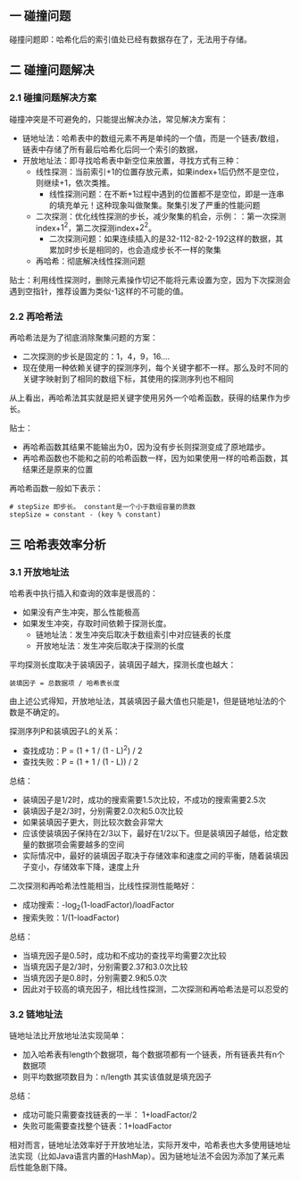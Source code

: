 ## 一 碰撞问题

碰撞问题即：哈希化后的索引值处已经有数据存在了，无法用于存储。

## 二 碰撞问题解决

### 2.1 碰撞问题解决方案

碰撞冲突是不可避免的，只能提出解决办法，常见解决方案有：
- 链地址法：哈希表中的数组元素不再是单纯的一个值，而是一个链表/数组，链表中存储了所有最后哈希化后同一个索引的数据，
- 开放地址法：即寻找哈希表中新空位来放置，寻找方式有三种：
  - 线性探测：当前索引+1的位置存放元素，如果index+1后仍然不是空位，则继续+1，依次类推。
    - 线性探测问题：在不断+1过程中遇到的位置都不是空位，即是一连串的填充单元！这种现象叫做聚集。聚集引发了严重的性能问题
  - 二次探测：优化线性探测的步长，减少聚集的机会，示例：：第一次探测index+$1^2$，第二次探测index+$2^2$。
    - 二次探测问题：如果连续插入的是32-112-82-2-192这样的数据，其累加时步长是相同的，也会造成步长不一样的聚集
  - 再哈希：彻底解决线性探测问题

贴士：利用线性探测时，删除元素操作切记不能将元素设置为空，因为下次探测会遇到空指针，推荐设置为类似-1这样的不可能的值。  

### 2.2 再哈希法

再哈希法是为了彻底消除聚集问题的方案：
- 二次探测的步长是固定的：1，4，9，16....
- 现在使用一种依赖关键字的探测序列，每个关键字都不一样。那么及时不同的关键字映射到了相同的数组下标，其使用的探测序列也不相同

从上看出，再哈希法其实就是把关键字使用另外一个哈希函数，获得的结果作为步长。 

贴士：
- 再哈希函数其结果不能输出为0，因为没有步长则探测变成了原地踏步。
- 再哈希函数也不能和之前的哈希函数一样，因为如果使用一样的哈希函数，其结果还是原来的位置

再哈希函数一般如下表示：
```
# stepSize 即步长。 constant是一个小于数组容量的质数
stepSize = constant - (key % constant)      
```

## 三 哈希表效率分析

### 3.1 开放地址法

哈希表中执行插入和查询的效率是很高的：
- 如果没有产生冲突，那么性能极高
- 如果发生冲突，存取时间依赖于探测长度。
  - 链地址法：发生冲突后取决于数组索引中对应链表的长度
  - 开放地址法：发生冲突后取决于探测的长度

平均探测长度取决于装填因子，装填因子越大，探测长度也越大：
```
装填因子 = 总数据项 / 哈希表长度
```

由上述公式得知，开放地址法，其装填因子最大值也只能是1，但是链地址法的个数是不确定的。 

探测序列P和装填因子L的关系：
- 查找成功：P = (1 + 1 / (1 - L)$^2$) / 2
- 查找失败：P = (1 + 1 / (1 - L)) / 2

总结：
- 装填因子是1/2时，成功的搜索需要1.5次比较，不成功的搜索需要2.5次
- 装填因子是2/3时，分别需要2.0次和5.0次比较
- 如果装填因子更大，则比较次数会非常大
- 应该使装填因子保持在2/3以下，最好在1/2以下。但是装填因子越低，给定数量的数据项会需要越多的空间
- 实际情况中，最好的装填因子取决于存储效率和速度之间的平衡，随着装填因子变小，存储效率下降，速度上升

二次探测和再哈希法性能相当，比线性探测性能略好：
- 成功搜索：-log<sub>2</sub>(1-loadFactor)/loadFactor
- 搜索失败：1/(1-loadFactor)

总结：
- 当填充因子是0.5时，成功和不成功的查找平均需要2次比较
- 当填充因子是2/3时，分别需要2.37和3.0次比较
- 当填充因子是0.8时，分别需要2.9和5.0次
- 因此对于较高的填充因子，相比线性探测，二次探测和再哈希法是可以忍受的

### 3.2 链地址法

链地址法比开放地址法实现简单：
- 加入哈希表有length个数据项，每个数据项都有一个链表，所有链表共有n个数据项
- 则平均数据项数目为：n/length  其实该值就是填充因子

总结：
- 成功可能只需要查找链表的一半： 1+loadFactor/2
- 失败可能需要查找整个链表：1+loadFactor

相对而言，链地址法效率好于开放地址法，实际开发中，哈希表也大多使用链地址法实现（比如Java语言内置的HashMap）。因为链地址法不会因为添加了某元素后性能急剧下降。